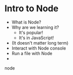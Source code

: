 # Intro to Node

* What is Node?
* Why are we learning it?
    * It's popular!
    * It's in JavaScript!
* (It doesn't matter long term)
* Interact with Node console
* Run a file with Node
* 

node <filename>